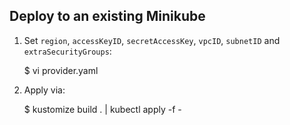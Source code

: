 ## Deploy to an existing Minikube

1. Set `region`, `accessKeyID`, `secretAccessKey`, `vpcID`, `subnetID` and `extraSecurityGroups`:

     $ vi provider.yaml

2.  Apply via: 

     $ kustomize build . | kubectl apply -f -
